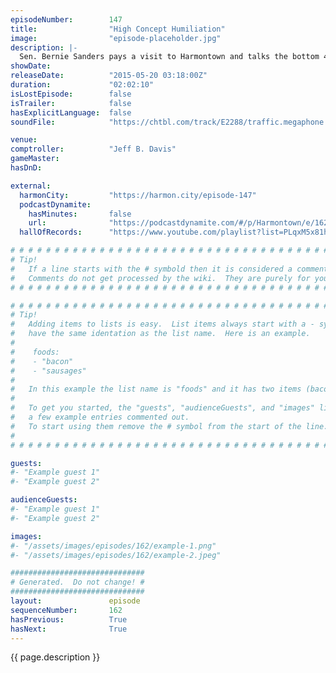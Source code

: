 ```yaml
---
episodeNumber:        147
title:                "High Concept Humiliation"
image:                "episode-placeholder.jpg"
description: |-
  Sen. Bernie Sanders pays a visit to Harmontown and talks the bottom 45 percent of the top 60 percent of the top 1 percent. Watch the video at harmontown.com/live and become a member!
showDate:             
releaseDate:          "2015-05-20 03:18:00Z"
duration:             "02:02:10"
isLostEpisode:        false
isTrailer:            false
hasExplicitLanguage:  false
soundFile:            "https://chtbl.com/track/E2288/traffic.megaphone.fm/STA2993846717.mp3?updated=1562005100"

venue:                
comptroller:          "Jeff B. Davis"
gameMaster:           
hasDnD:               

external:
  harmonCity:         "https://harmon.city/episode-147"
  podcastDynamite:
    hasMinutes:       false
    url:              "https://podcastdynamite.com/#/p/Harmontown/e/162/147"
  hallOfRecords:      "https://www.youtube.com/playlist?list=PLqxM5x81hNObM8JEiDe3u6gCDgjZNO_tI"

# # # # # # # # # # # # # # # # # # # # # # # # # # # # # # # # # # # # # # # # # # # # #
# Tip!
#   If a line starts with the # symbold then it is considered a comment.
#   Comments do not get processed by the wiki.  They are purely for your information.
# # # # # # # # # # # # # # # # # # # # # # # # # # # # # # # # # # # # # # # # # # # # #

# # # # # # # # # # # # # # # # # # # # # # # # # # # # # # # # # # # # # # # # # # # # #
# Tip!
#   Adding items to lists is easy.  List items always start with a - symbol and have
#   have the same identation as the list name.  Here is an example.
#
#    foods:
#    - "bacon"
#    - "sausages"
#
#   In this example the list name is "foods" and it has two items (bacon, and sausages).
#
#   To get you started, the "guests", "audienceGuests", and "images" lists below have
#   a few example entries commented out.
#   To start using them remove the # symbol from the start of the line.
#
# # # # # # # # # # # # # # # # # # # # # # # # # # # # # # # # # # # # # # # # # # # # #

guests:
#- "Example guest 1"
#- "Example guest 2"

audienceGuests:
#- "Example guest 1"
#- "Example guest 2"

images:
#- "/assets/images/episodes/162/example-1.png"
#- "/assets/images/episodes/162/example-2.jpeg"

##############################
# Generated.  Do not change! #
##############################
layout:               episode
sequenceNumber:       162
hasPrevious:          True
hasNext:              True
---
```


<!-- The episode description will be rendered here -->
{{ page.description }}

<!-- Add your content BELOW here -->
<!-- vvvvvvvvvvvvvvvvvvvvvvvvvvv -->




<!-- ^^^^^^^^^^^^^^^^^^^^^^^^^^^ -->
<!-- Add your content ABOVE here -->

<!-- The episode gallery will be rendered here -->